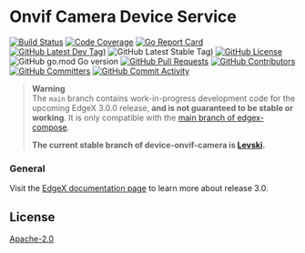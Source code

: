 # Onvif Camera Device Service
[![Build Status](https://jenkins.edgexfoundry.org/view/EdgeX%20Foundry%20Project/job/edgexfoundry/job/device-onvif-camera/job/main/badge/icon)](https://jenkins.edgexfoundry.org/view/EdgeX%20Foundry%20Project/job/edgexfoundry/job/device-onvif-camera/job/main/) [![Code Coverage](https://codecov.io/gh/edgexfoundry/device-onvif-camera/branch/main/graph/badge.svg?token=9AIEBTKLCC)](https://codecov.io/gh/edgexfoundry/device-onvif-camera) [![Go Report Card](https://goreportcard.com/badge/github.com/edgexfoundry/device-onvif-camera)](https://goreportcard.com/report/github.com/edgexfoundry/device-onvif-camera) [![GitHub Latest Dev Tag)](https://img.shields.io/github/v/tag/edgexfoundry/device-onvif-camera?include_prereleases&sort=semver&label=latest-dev)](https://github.com/edgexfoundry/device-onvif-camera/tags) ![GitHub Latest Stable Tag)](https://img.shields.io/github/v/tag/edgexfoundry/device-onvif-camera?sort=semver&label=latest-stable) [![GitHub License](https://img.shields.io/github/license/edgexfoundry/device-onvif-camera)](https://choosealicense.com/licenses/apache-2.0/) ![GitHub go.mod Go version](https://img.shields.io/github/go-mod/go-version/edgexfoundry/device-onvif-camera) [![GitHub Pull Requests](https://img.shields.io/github/issues-pr-raw/edgexfoundry/device-onvif-camera)](https://github.com/edgexfoundry/device-onvif-camera/pulls) [![GitHub Contributors](https://img.shields.io/github/contributors/edgexfoundry/device-onvif-camera)](https://github.com/edgexfoundry/device-onvif-camera/contributors) [![GitHub Committers](https://img.shields.io/badge/team-committers-green)](https://github.com/orgs/edgexfoundry/teams/device-onvif-camera-committers/members) [![GitHub Commit Activity](https://img.shields.io/github/commit-activity/m/edgexfoundry/device-onvif-camera)](https://github.com/edgexfoundry/device-onvif-camera/commits)


> **Warning**  
> The `main` branch contains work-in-progress development code for the upcoming EdgeX 3.0.0 release, **and is not guaranteed to be stable or working**. It is only compatible with the [main branch of edgex-compose](https://github.com/edgexfoundry/edgex-compose).
>
> **The current stable branch of device-onvif-camera is [Levski](https://github.com/edgexfoundry/device-onvif-camera/tree/levski).**

### General
Visit the [EdgeX documentation page](https://docs.edgexfoundry.org/3.0/microservices/device/supported/device-onvif-camera/General/) to learn more about release 3.0.

## License

[Apache-2.0](https://github.com/edgexfoundry-holding/device-onvif-camera/blob/main/LICENSE)
